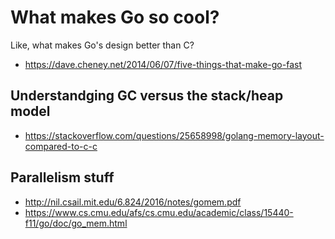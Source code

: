 # What makes Go so cool?

Like, what makes Go's design better than C?

- https://dave.cheney.net/2014/06/07/five-things-that-make-go-fast

## Understandging GC versus the stack/heap model

- https://stackoverflow.com/questions/25658998/golang-memory-layout-compared-to-c-c

## Parallelism stuff

- http://nil.csail.mit.edu/6.824/2016/notes/gomem.pdf
- https://www.cs.cmu.edu/afs/cs.cmu.edu/academic/class/15440-f11/go/doc/go_mem.html
